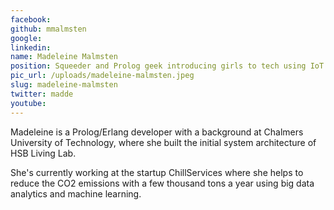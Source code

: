 ```yaml
---
facebook: 
github: mmalmsten
google: 
linkedin: 
name: Madeleine Malmsten
position: Squeeder and Prolog geek introducing girls to tech using IoT and horses
pic_url: /uploads/madeleine-malmsten.jpeg
slug: madeleine-malmsten
twitter: madde
youtube: 
---
```

<p>Madeleine is a Prolog/Erlang developer with a background at Chalmers University of Technology, where she built the initial system architecture of HSB Living Lab.</p>

<p>She&#39;s currently working at the startup ChillServices where she helps to reduce the CO2 emissions with a few thousand tons a year using big data analytics and machine learning.</p>
